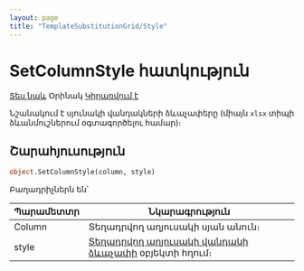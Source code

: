 ```yaml
---
layout: page
title: "TemplateSubstitutionGrid/Style"
---
```


# SetColumnStyle հատկություն

[Տես նաև](../TemplateSubstitutionGrid.md) Օրինակ [Կիրառվում է](../TemplateSubstitutionGrid.md)

Նշանակում է սյունակի վանդակների ձևաչափերը (միայն `xlsx` տիպի ձևանմուշներում օգտագործելու համար)։

## Շարահյուսություն

``` vb
object.SetColumnStyle(column, style)
```

Բաղադրիչներն են՝

| Պարամետտր | Նկարագրություն |
|--|--|
| Column| Տեղադրվող աղյուսակի սյան անուն։ |
| style | [Տեղադրվող աղյուսակի վանդակի ձևաչափի](../TemplateSubstCellStyle.html) օբյեկտի հղում։ |
